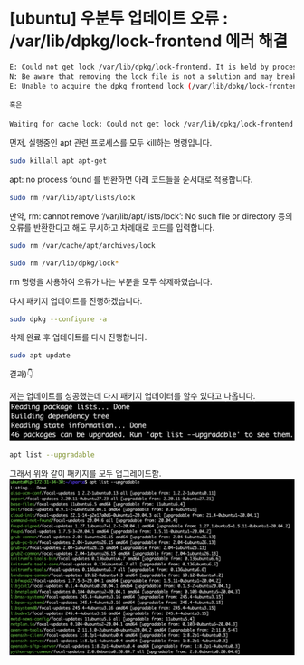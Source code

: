 # [ubuntu] 우분투 업데이트 오류 : /var/lib/dpkg/lock-frontend 에러 해결

```Bash
E: Could not get lock /var/lib/dpkg/lock-frontend. It is held by process 2813 (apt-get)
N: Be aware that removing the lock file is not a solution and may break your system.
E: Unable to acquire the dpkg frontend lock (/var/lib/dpkg/lock-frontend), is another process using it?

혹은

Waiting for cache lock: Could not get lock /var/lib/dpkg/lock-frontend 오류를 해결해보겠습니다.
```

먼저, 실행중인 apt 관련 프로세스를 모두 kill하는 명령입니다.
```Bash
sudo killall apt apt-get
```
apt: no process found 를 반환하면 아래 코드들을 순서대로 적용합니다.
```Bash
sudo rm /var/lib/apt/lists/lock
```

만약, rm: cannot remove ‘/var/lib/apt/lists/lock’: No such file or directory 등의 오류를 반환한다고 해도 
무시하고 차례대로 코드를 입력합니다.
```Bash
sudo rm /var/cache/apt/archives/lock
```
```Bash
sudo rm /var/lib/dpkg/lock*
```
rm 명령을 사용하여 오류가 나는 부분을 모두 삭제하였습니다.

다시 패키지 업데이트를 진행하겠습니다.
```Bash
sudo dpkg --configure -a
```
삭제 완료 후 업데이트를 다시 진행합니다.
```Bash
sudo apt update
```
결과)👇

저는 업데이트를 성공했는데 다시 패키지 업데이터를 할수 있다고 나옵니다.
<img src="../images/today-error/ubuntu_update_error01.png">
```Bash
apt list --upgradable
```
그래서 위와 같이 패키지를 모두 업그레이드함.
<img src="../images/today-error/ubuntu_update_error02.png">
